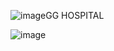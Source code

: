 ![image](https://github.com/jomi123/GG-Hospital/assets/73014817/d01d4364-464b-4e24-be56-36ea79a21af7)GG HOSPITAL

![image](https://github.com/jomi123/GG-Hospital/assets/73014817/8411f691-fef4-4ff2-b99f-48f7a00b24be)
